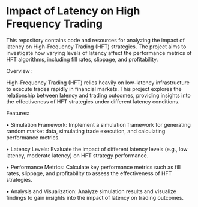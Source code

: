 # Impact of Latency on High Frequency Trading

This repository contains code and resources for analyzing the impact of latency on High-Frequency Trading (HFT) strategies. The project aims to investigate how varying levels of latency affect the performance metrics of HFT algorithms, including fill rates, slippage, and profitability.

Overview : 

High-Frequency Trading (HFT) relies heavily on low-latency infrastructure to execute trades rapidly in financial markets. This project explores the relationship between latency and trading outcomes, providing insights into the effectiveness of HFT strategies under different latency conditions.

Features: 

• Simulation Framework: Implement a simulation framework for generating random market data, simulating trade execution, and calculating performance metrics.

• Latency Levels: Evaluate the impact of different latency levels (e.g., low latency, moderate latency) on HFT strategy performance.

• Performance Metrics: Calculate key performance metrics such as fill rates, slippage, and profitability to assess the effectiveness of HFT strategies.

• Analysis and Visualization: Analyze simulation results and visualize findings to gain insights into the impact of latency on trading outcomes.
